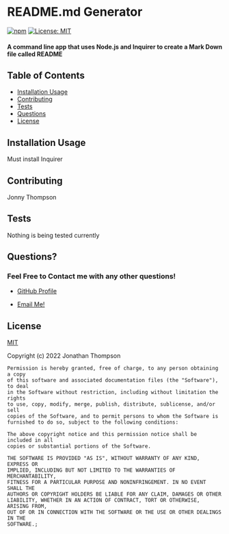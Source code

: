 # README.md Generator

[![npm](https://badge.fury.io/js/inquirer.svg)](http://badge.fury.io/js/inquirer) [![License: MIT](https://img.shields.io/badge/License-MIT-yellow.svg)](https://opensource.org/licenses/MIT)


#### A command line app that uses Node.js and Inquirer to create a Mark Down file called README

## Table of Contents
- [Installation Usage](#installation-usage)
- [Contributing](#contributing)
- [Tests](#tests)
- [Questions](#questions)
- [License](#license)


## Installation Usage

Must install Inquirer

## Contributing

Jonny Thompson

## Tests

Nothing is being tested currently

## Questions?

### Feel Free to Contact me with any other questions!

- [GitHub Profile](https://github.com/JonnyThompson7)

- [Email Me!](https://mail.google.com/mail/u/0/?fs=1&to=JAThompson399@gmail.com&tf=cm)

## License

[MIT](https://choosealicense.com/licenses/mit/)

 Copyright (c) 2022 Jonathan Thompson
    
    Permission is hereby granted, free of charge, to any person obtaining a copy
    of this software and associated documentation files (the "Software"), to deal
    in the Software without restriction, including without limitation the rights
    to use, copy, modify, merge, publish, distribute, sublicense, and/or sell
    copies of the Software, and to permit persons to whom the Software is
    furnished to do so, subject to the following conditions:
    
    The above copyright notice and this permission notice shall be included in all
    copies or substantial portions of the Software.
    
    THE SOFTWARE IS PROVIDED "AS IS", WITHOUT WARRANTY OF ANY KIND, EXPRESS OR
    IMPLIED, INCLUDING BUT NOT LIMITED TO THE WARRANTIES OF MERCHANTABILITY,
    FITNESS FOR A PARTICULAR PURPOSE AND NONINFRINGEMENT. IN NO EVENT SHALL THE
    AUTHORS OR COPYRIGHT HOLDERS BE LIABLE FOR ANY CLAIM, DAMAGES OR OTHER
    LIABILITY, WHETHER IN AN ACTION OF CONTRACT, TORT OR OTHERWISE, ARISING FROM,
    OUT OF OR IN CONNECTION WITH THE SOFTWARE OR THE USE OR OTHER DEALINGS IN THE
    SOFTWARE.; 


  